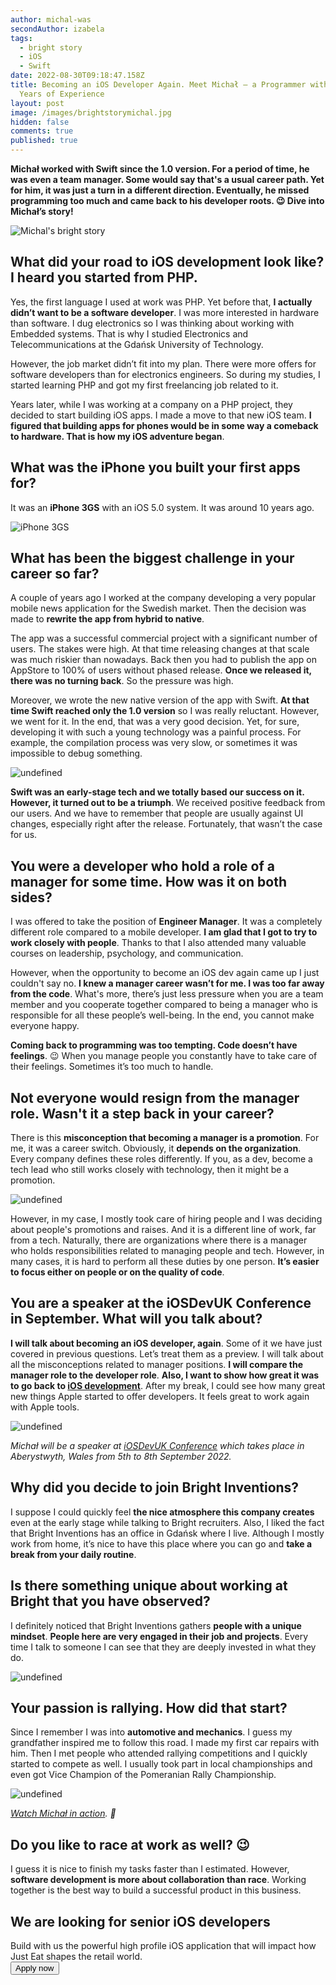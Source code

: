 ```yaml
---
author: michal-was
secondAuthor: izabela
tags:
  - bright story
  - iOS
  - Swift
date: 2022-08-30T09:18:47.158Z
title: Becoming an iOS Developer Again. Meet Michał – a Programmer with over 10
  Years of Experience
layout: post
image: /images/brightstorymichal.jpg
hidden: false
comments: true
published: true
---
```

**Michał worked with Swift since the 1.0 version. For a period of time, he was even a team manager. Some would say that's a usual career path. Yet for him, it was just a turn in a different direction. Eventually, he missed programming too much and came back to his developer roots. 😉 Dive into Michał’s story!**

<img src="/images/brightstorymichalcollage.png" alt="Michal's bright story" class="image" />

## What did your road to iOS development look like? I heard you started from PHP.

Yes, the first language I used at work was PHP. Yet before that, **I actually didn’t want to be a software developer**. I was more interested in hardware than software. I dug electronics so I was thinking about working with Embedded systems. That is why I studied Electronics and Telecommunications at the Gdańsk University of Technology.

However, the job market didn’t fit into my plan. There were more offers for software developers than for electronics engineers. So during my studies, I started learning PHP and got my first freelancing job related to it.

Years later, while I was working at a company on a PHP project, they decided to start building iOS apps. I made a move to that new iOS team. **I figured that building apps for phones would be in some way a comeback to hardware. That is how my iOS adventure began**.

## What was the iPhone you built your first apps for?

It was an **iPhone 3GS** with an iOS 5.0 system. It was around 10 years ago.

<img src="/images/iphone3gs.png" alt="iPhone 3GS" class="image" />

## What has been the biggest challenge in your career so far?

A couple of years ago I worked at the company developing a very popular mobile news application for the Swedish market. Then the decision was made to **rewrite the app from hybrid to native**. 

The app was a successful commercial project with a significant number of users. The stakes were high. At that time releasing changes at that scale was much riskier than nowadays. Back then you had to publish the app on AppStore to 100% of users without phased release. **Once we released it, there was no turning back**. So the pressure was high. 

Moreover, we wrote the new native version of the app with Swift. **At that time Swift reached only the 1.0 version** so I was really reluctant. However, we went for it. In the end, that was a very good decision. Yet, for sure, developing it with such a young technology was a painful process. For example, the compilation process was very slow, or sometimes it was impossible to debug something.

<img src="/images/michal_quote_swift.png" alt="undefined" class="image" />

**Swift was an early-stage tech and we totally based our success on it. However, it turned out to be a triumph**. We received positive feedback from our users. And we have to remember that people are usually against UI changes, especially right after the release. Fortunately, that wasn’t the case for us.

## You were a developer who hold a role of a manager for some time. How was it on both sides?

I was offered to take the position of **Engineer Manager**. It was a completely different role compared to a mobile developer. **I am glad that I got to try to work closely with people**. Thanks to that I also attended many valuable courses on leadership, psychology, and communication. 

However, when the opportunity to become an iOS dev again came up I just couldn't say no. **I knew a manager career wasn’t for me. I was too far away from the code**. What's more, there’s just less pressure when you are a team member and you cooperate together compared to being a manager who is responsible for all these people’s well-being. In the end, you cannot make everyone happy. 

**Coming back to programming was too tempting. Code doesn’t have feelings**. 😉 When you manage people you constantly have to take care of their feelings. Sometimes it’s too much to handle.

## Not everyone would resign from the manager role. Wasn't it a step back in your career?

There is this **misconception that becoming a manager is a promotion**. For me, it was a career switch. Obviously, it **depends on the organization**. Every company defines these roles differently. If you, as a dev, become a tech lead who still works closely with technology, then it might be a promotion. 

<img src="/images/michal_quote_manager.png" alt="undefined" class="image" />

However, in my case, I mostly took care of hiring people and I was deciding about people's promotions and raises. And it is a different line of work, far from a tech. Naturally, there are organizations where there is a manager who holds responsibilities related to managing people and tech. However, in many cases, it is hard to perform all these duties by one person. **It’s easier to focus either on people or on the quality of code**.

## You are a speaker at the iOSDevUK Conference in September. What will you talk about?

**I will talk about becoming an iOS developer, again**. Some of it we have just covered in previous questions. Let’s treat them as a preview. I will talk about all the misconceptions related to manager positions. **I will compare the manager role to the developer role**. **Also, I want to show how great it was to go back to [iOS development](/our-areas/mobile-app-development)**. After my break, I could see how many great new things Apple started to offer developers. It feels great to work again with Apple tools.

<img src="/images/michal_iosdevuk.png" alt="undefined" class="image" />

*Michał will be a speaker at [iOSDevUK Conference](https://www.iosdevuk.com/speakers) which takes place in Aberystwyth, Wales from 5th to 8th September 2022.*

## Why did you decide to join Bright Inventions?

I suppose I could quickly feel **the nice atmosphere this company creates** even at the early stage while talking to Bright recruiters. Also, I liked the fact that Bright Inventions has an office in Gdańsk where I live. Although I mostly work from home, it’s nice to have this place where you can go and **take a break from your daily routine**.

## Is there something unique about working at Bright that you have observed?

I definitely noticed that Bright Inventions gathers **people with a unique mindset**. **People here are very engaged in their job and projects**. Every time I talk to someone I can see that they are deeply invested in what they do.

<img src="/images/michal_quote_bright.png" alt="undefined" class="image" />

## Your passion is rallying. How did that start?

Since I remember I was into **automotive and mechanics**. I guess my grandfather inspired me to follow this road. I made my first car repairs with him. Then I met people who attended rallying competitions and I quickly started to compete as well. I usually took part in local championships and even got Vice Champion of the Pomeranian Rally Championship.

<img src="/images/michal_rally_passion.png" alt="undefined" class="image" />

*[Watch Michał in action](https://www.youtube.com/watch?v=tU-jv80y3SM&t=40s). 🏁*

## Do you like to race at work as well? 😉

I guess it is nice to finish my tasks faster than I estimated. However, **software development is more about collaboration than race**. Working together is the best way to build a successful product in this business.

<div class='block-button'><h2>We are looking for senior iOS developers</h2><div>Build with us the powerful high profile iOS application that will impact how Just Eat shapes the retail world.</div><a href="/jobs/senior-ios-developer/"><button>Apply now</button></a></div>